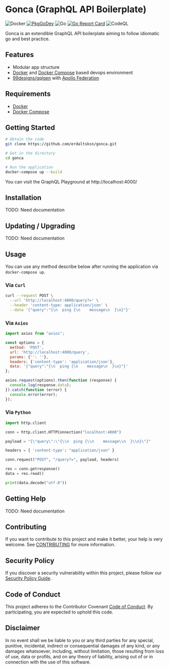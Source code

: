 # Gonca (GraphQL API Boilerplate)

![Docker](https://github.com/erdaltsksn/gonca/workflows/Docker/badge.svg)
[![PkgGoDev](https://pkg.go.dev/badge/github.com/erdaltsksn/gonca)](https://pkg.go.dev/github.com/erdaltsksn/gonca)
![Go](https://github.com/erdaltsksn/gonca/workflows/Go/badge.svg)
[![Go Report Card](https://goreportcard.com/badge/github.com/erdaltsksn/gonca)](https://goreportcard.com/report/github.com/erdaltsksn/gonca)
![CodeQL](https://github.com/erdaltsksn/gonca/workflows/CodeQL/badge.svg)

Gonca is an extendible GraphQL API boilerplate aiming to follow idiomatic go and
best practice.

## Features

- Modular app structure
- [Docker](https://www.docker.com) and [Docker Compose](https://github.com/docker/compose)
  based devops environment
- [99designs/gqlgen](https://github.com/99designs/gqlgen) with
  [Apollo Federation](https://github.com/apollographql/federation)

## Requirements

- [Docker](https://www.docker.com)
- [Docker Compose](https://github.com/docker/compose)

## Getting Started

```sh
# Obtain the code
git clone https://github.com/erdaltsksn/gonca.git

# Get in the directory
cd gonca

# Run the application
docker-compose up --build
```

You can visit the GraphQL Playground at http://localhost:4000/

## Installation

TODO: Need documentation

## Updating / Upgrading

TODO: Need documentation

## Usage

You can use any method describe below after running the application via
`docker-compose up`.

### Via `Curl`

```sh
curl --request POST \
  --url 'http://localhost:4000/query?=' \
  --header 'content-type: application/json' \
  --data '{"query":"{\n  ping {\n    message\n  }\n}"}'
```

### Via `Axios`

```javascript
import axios from "axios";

const options = {
  method: 'POST',
  url: 'http://localhost:4000/query',
  params: {'': ''},
  headers: {'content-type': 'application/json'},
  data: '{"query":"{\n  ping {\n    message\n  }\n}"}'
};

axios.request(options).then(function (response) {
  console.log(response.data);
}).catch(function (error) {
  console.error(error);
});
```

### Via `Python`

```python
import http.client

conn = http.client.HTTPConnection("localhost:4000")

payload = "{\"query\":\"{\\n  ping {\\n    message\\n  }\\n}\"}"

headers = { 'content-type': "application/json" }

conn.request("POST", "/query?=", payload, headers)

res = conn.getresponse()
data = res.read()

print(data.decode("utf-8"))
```

## Getting Help

TODO: Need documentation

## Contributing

If you want to contribute to this project and make it better, your help is very
welcome. See [CONTRIBUTING](docs/CONTRIBUTING.md) for more information.

## Security Policy

If you discover a security vulnerability within this project, please follow our
[Security Policy Guide](docs/SECURITY.md).

## Code of Conduct

This project adheres to the Contributor Covenant [Code of Conduct](docs/CODE_OF_CONDUCT.md).
By participating, you are expected to uphold this code.

## Disclaimer

In no event shall we be liable to you or any third parties for any special,
punitive, incidental, indirect or consequential damages of any kind, or any
damages whatsoever, including, without limitation, those resulting from loss of
use, data or profits, and on any theory of liability, arising out of or in
connection with the use of this software.
